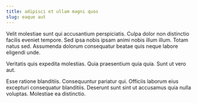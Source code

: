 ```yaml
---
title: adipisci et ullam magni quos
slug: eaque aut
---
```


Velit molestiae sunt qui accusantium perspiciatis. Culpa dolor non distinctio facilis eveniet tempore. Sed ipsa nobis ipsam animi nobis illum illum. Totam natus sed. Assumenda dolorum consequatur beatae quis neque labore eligendi unde.

Veritatis quis expedita molestias. Quia praesentium quia quia. Sunt ut vero aut.

Esse ratione blanditiis. Consequuntur pariatur qui. Officiis laborum eius excepturi consequatur blanditiis. Deserunt sunt sint ut accusamus quia nulla voluptas. Molestiae ea distinctio.
